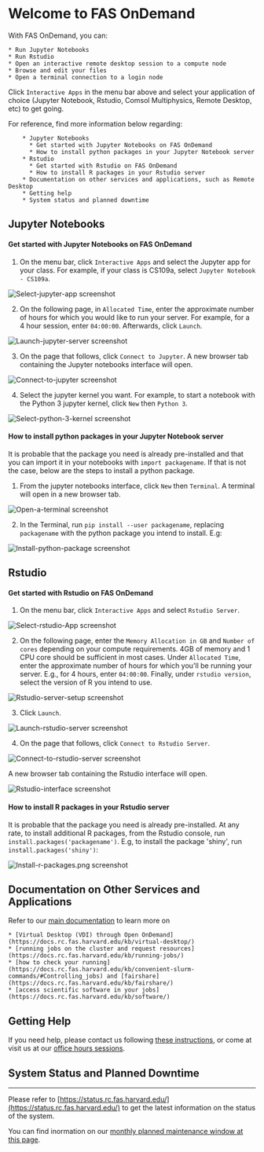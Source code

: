   Welcome to FAS OnDemand
  ============

  With FAS OnDemand, you can:
  
    * Run Jupyter Notebooks
    * Run Rstudio
    * Open an interactive remote desktop session to a compute node
    * Browse and edit your files
    * Open a terminal connection to a login node
  
  Click `Interactive Apps` in the menu bar above and select your application of choice (Jupyter Notebook, Rstudio, Comsol Multiphysics, Remote Desktop, etc) to get going.
  
  For reference, find more information below regarding:
  
        * Jupyter Notebooks
          * Get started with Jupyter Notebooks on FAS OnDemand
          * How to install python packages in your Jupyter Notebook server
        * Rstudio
          * Get started with Rstudio on FAS OnDemand
          * How to install R packages in your Rstudio server
        * Documentation on other services and applications, such as Remote Desktop
        * Getting help
        * System status and planned downtime
  
  
  ## Jupyter Notebooks
  
  #### Get started with Jupyter Notebooks on FAS OnDemand
  
  1. On the menu bar, click `Interactive Apps` and select the Jupyter app for your class. For example, if your class is CS109a, select `Jupyter Notebook - CS109a`.
  
  ![Select-jupyter-app screenshot](./screenshots/select-jupyter-app.png?raw=true)
  
  2. On the following page, in `Allocated Time`, enter the approximate number of hours for which you would like to run your server. For example, for a 4 hour session, enter `04:00:00`. Afterwards, click `Launch`.
  
  ![Launch-jupyter-server screenshot](./screenshots/launch-jupyter-server.png?raw=true)
  
  3. On the page that follows, click `Connect to Jupyter`. A new browser tab containing the Jupyter notebooks interface will open.
  
  ![Connect-to-jupyter screenshot](./screenshots/connect-to-jupyter.png?raw=true)
  
  4. Select the jupyter kernel you want. For example, to start a notebook with the Python 3 jupyter kernel, click `New` then `Python 3`.
  
  ![Select-python-3-kernel screenshot](./screenshots/select-python-3-kernel.png?raw=true)
  
  #### How to install python packages in your Jupyter Notebook server
  
  It is probable that the package you need is already pre-installed and that you can import it in your notebooks with `import packagename`. If that is not the case, below are the steps to install a python package.
  
  1. From the jupyter notebooks interface, click `New` then `Terminal`. A terminal will open in a new browser tab.
  
  ![Open-a-terminal screenshot](./screenshots/open-a-terminal.png?raw=true)
  
  2. In the Terminal, run `pip install --user packagename`, replacing `packagename` with the python package you intend to install. E.g:
  
  ![Install-python-package screenshot](./screenshots/install-python-package.png?raw=true)
  
  
  ## Rstudio
  
  #### Get started with Rstudio on FAS OnDemand
  
  1. On the menu bar, click `Interactive Apps` and select `Rstudio Server`.
  
  ![Select-rstudio-App screenshot](./screenshots/select-rstudio-app.png?raw=true)
  
  2. On the following page, enter the `Memory Allocation in GB` and `Number of cores` depending on your compute requirements. 4GB of memory and 1 CPU core should be sufficient in most cases. Under `Allocated Time`, enter the approximate number of hours for which you'll be running your server. E.g., for 4 hours, enter `04:00:00`. Finally, under `rstudio version`, select the version of R you intend to use.
  
  ![Rstudio-server-setup screenshot](./screenshots/rstudio-server-setup.png?raw=true)
  
  3. Click `Launch`.
  
  ![Launch-rstudio-server screenshot](./screenshots/launch-rstudio-server.png?raw=true)
  
  4. On the page that follows, click `Connect to Rstudio Server`.
  
  ![Connect-to-rstudio-server screenshot](./screenshots/connect-to-rstudio-server.png?raw=true)
  
  A new browser tab containing the Rstudio interface will open.
  
  ![Rstudio-interface screenshot](./screenshots/rstudio-interface.png?raw=true)
  
  #### How to install R packages in your Rstudio server
  
  It is probable that the package you need is already pre-installed. At any rate, to install additional R packages, from the Rstudio console, run `install.packages('packagename')`. E.g, to install the package 'shiny', run `install.packages('shiny')`:
  
  ![Install-r-packages.png screenshot](.screenshots//install-r-packages.png?raw=true)
  

  ## Documentation on Other Services and Applications
  
  Refer to our [main documentation](https://docs.rc.fas.harvard.edu) to learn more on
  
    * [Virtual Desktop (VDI) through Open OnDemand](https://docs.rc.fas.harvard.edu/kb/virtual-desktop/)
    * [running jobs on the cluster and request resources](https://docs.rc.fas.harvard.edu/kb/running-jobs/)
    * [how to check your running](https://docs.rc.fas.harvard.edu/kb/convenient-slurm-commands/#Controlling_jobs) and [fairshare](https://docs.rc.fas.harvard.edu/kb/fairshare/)
    * [access scientific software in your jobs](https://docs.rc.fas.harvard.edu/kb/software/)
  
  ## Getting Help
  
  If you need help, please contact us following [these instructions](https://docs.rc.fas.harvard.edu/kb/support/), or come at visit us at our [office hours sessions](https://www.rc.fas.harvard.edu/training/office-hours/).

  ## System Status and Planned Downtime
  -------------------
  Please refer to [https://status.rc.fas.harvard.edu/](https://status.rc.fas.harvard.edu/) to get the latest information on the status of the system.

  You can find inormation on our [monthly planned maintenance window at this page](https://www.rc.fas.harvard.edu/maintenance).

